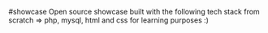 #showcase
Open source showcase built with the following tech stack from scratch => php, mysql, html and css for learning purposes :)